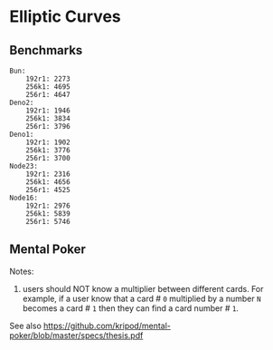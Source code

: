 # Elliptic Curves

## Benchmarks

```
Bun:
    192r1: 2273
    256k1: 4695
    256r1: 4647
Deno2:
    192r1: 1946
    256k1: 3834
    256r1: 3796
Deno1:
    192r1: 1902
    256k1: 3776
    256r1: 3700
Node23:
    192r1: 2316
    256k1: 4656
    256r1: 4525
Node16:
    192r1: 2976
    256k1: 5839
    256r1: 5746
```

## Mental Poker

Notes:

1. users should NOT know a multiplier between different cards. For example, if a user know that a card # `0` multiplied by a number `N` becomes a card # `1` then they can find a card number # `1`.

See also https://github.com/kripod/mental-poker/blob/master/specs/thesis.pdf
